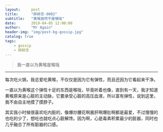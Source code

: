 ```yaml
---
layout:     post 
title:      "碎碎念-0002"
subtitle:   "黄喉居然不是喉咙"
date:       2019-04-05 12:00:00
author:     "Mr Again"
header-img: "img/post-bg-gossip.jpg"
catalog: true
tags:
    - gossip
    - 碎碎念
---
```


> 我一直以为黄喉是喉咙

-------
每次吃火锅，我总爱吃黄喉，不仅仅是因为它有弹性，而且还因为它看起来干净。

一直以为黄喉这个弹性十足的东西是喉咙，毕竟听着也像，直到有一天，我才知道黄喉原来是心脏的主动脉，它要承受心脏的高压血液，所以富有弹性，说到这里，我不由自主地摸了摸脖子。

其实我小时候很喜欢吃内脏的，像爆炒腰花啊酱肝啊爆肚啊都是最爱，不过慢慢的也吃的少了，想吃也就吃点心脏解馋。因为啊，心是毒素积累最少的脏器，同时也几乎融合了所有脏器的口感。
